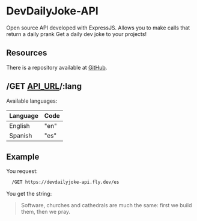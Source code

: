 # DevDailyJoke-API

Open source API developed with ExpressJS. Allows you to make calls that return a daily prank
Get a daily dev joke to your projects!

## Resources

There is a repository available at  [GitHub](https://github.com/GwerhDev/DevDailyJoke-API).

## /GET [API_URL](https://devdailyjoke-api.fly.dev)/:lang

Available languages:

|   Language    | Code |
| ------------- | ---- |
| English       | "en" |
| Spanish       | "es" |

## Example

You request:
```bash
  /GET https://devdailyjoke-api.fly.dev/es
```

You get the string:
> Software, churches and cathedrals are much the same: first we build them, then we pray.

